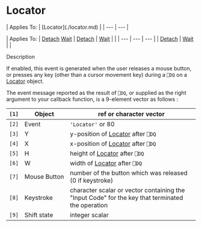 




<h1 class="heading"><span class="name">Locator</span></h1>
| Applies To: | [Locator](./locator.md) |
| --- | ---  |

| Applies To: | [Detach](./detach.md) [Wait](./wait.md) | [Detach](./detach.md) | [Wait](./wait.md) |  |
| --- | --- | ---  |
| [Detach](./detach.md) | [Wait](./wait.md) |  |


Description


If enabled, this event is generated when the user releases a mouse button, or presses any key (other than a cursor movement key) during a `⎕DQ` on a [Locator](./locator.md) object.


The event message reported as the result of `⎕DQ`, or supplied as the right argument to your callback function, is a 9-element vector as follows :

| `[1]` | Object | ref or character vector |
| --- | --- | ---  |
| `[2]` | Event | `'Locator'` or 80 |
| `[3]` | Y | y-position of [Locator](./locator.md) after `⎕DQ` |
| `[4]` | X | x-position of [Locator](./locator.md) after `⎕DQ` |
| `[5]` | H | height of [Locator](./locator.md) after `⎕DQ` |
| `[6]` | W | width of [Locator](./locator.md) after `⎕DQ` |
| `[7]` | Mouse Button | number of the button which was released (0 if keystroke) |
| `[8]` | Keystroke | character scalar or vector containing the "Input Code" for the key that terminated the operation |
| `[9]` | Shift state | integer scalar |



